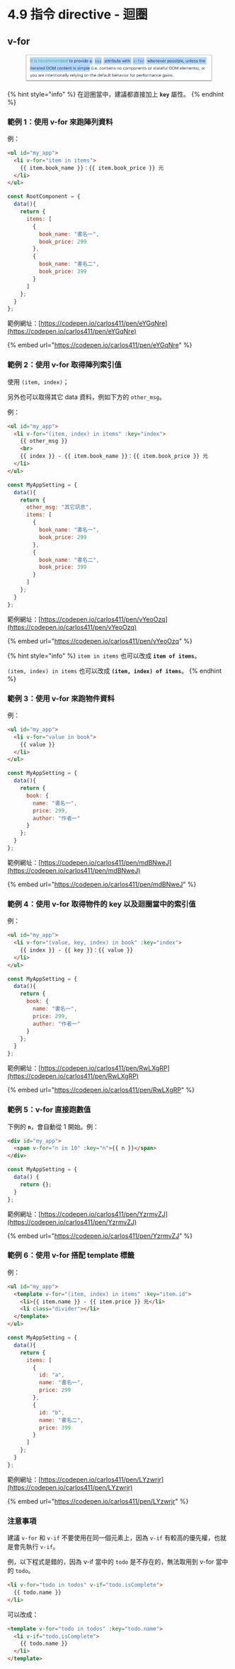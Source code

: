# 4.9 指令 directive - 迴圈

## v-for

<figure><img src="../.gitbook/assets/v_for_with_key.png" alt=""><figcaption></figcaption></figure>

{% hint style="info" %}
在迴圈當中，建議都直接加上 **`key`** 屬性。
{% endhint %}



### 範例 1：使用 v-for 來跑陣列資料

例：

```html
<ul id="my_app">
  <li v-for="item in items">
    {{ item.book_name }}：{{ item.book_price }} 元
  </li>
</ul>
```

```javascript
const RootComponent = {
  data(){
    return {
      items: [
        {
          book_name: "書名一",
          book_price: 299
        },
        {
          book_name: "書名二",
          book_price: 399
        }
      ]
    };
  }
};
```



範例網址：[https://codepen.io/carlos411/pen/eYGqNre](https://codepen.io/carlos411/pen/eYGqNre)

{% embed url="https://codepen.io/carlos411/pen/eYGqNre" %}



### 範例 2：使用 v-for 取得陣列索引值

使用 `(item, index)`；

另外也可以取得其它 data 資料，例如下方的 `other_msg`。

例：

```html
<ul id="my_app">
  <li v-for="(item, index) in items" :key="index">
    {{ other_msg }}
    <br>
    {{ index }} - {{ item.book_name }}：{{ item.book_price }} 元
  </li>
</ul>
```

```javascript
const MyAppSetting = {
  data(){
    return {
      other_msg: "其它訊息",
      items: [
        {
          book_name: "書名一",
          book_price: 299
        },
        {
          book_name: "書名二",
          book_price: 399
        }
      ]
    };
  }
};
```



範例網址：[https://codepen.io/carlos411/pen/vYeoOzq](https://codepen.io/carlos411/pen/vYeoOzq)

{% embed url="https://codepen.io/carlos411/pen/vYeoOzq" %}

{% hint style="info" %}
`item in items` 也可以改成 **`item of items`**。

`(item, index) in items` 也可以改成 **`(item, index) of items`**。
{% endhint %}





### 範例 3：使用 v-for 來跑物件資料

例：

```html
<ul id="my_app">
  <li v-for="value in book">
    {{ value }}
  </li>
</ul>
```

```javascript
const MyAppSetting = {
  data(){
    return {
      book: {
        name: "書名一",
        price: 299,
        author: "作者一"
      }
    };
  }
};
```



範例網址：[https://codepen.io/carlos411/pen/mdBNweJ](https://codepen.io/carlos411/pen/mdBNweJ)

{% embed url="https://codepen.io/carlos411/pen/mdBNweJ" %}



### 範例 4：使用 v-for 取得物件的 key 以及迴圈當中的索引值

例：

```html
<ul id="my_app">
  <li v-for="(value, key, index) in book" :key="index">
    {{ index }} - {{ key }}：{{ value }}
  </li>
</ul>
```

```javascript
const MyAppSetting = {
  data(){
    return {
      book: {
        name: "書名一",
        price: 299,
        author: "作者一"
      }
    };
  }
};
```



範例網址：[https://codepen.io/carlos411/pen/RwLXgRP](https://codepen.io/carlos411/pen/RwLXgRP)

{% embed url="https://codepen.io/carlos411/pen/RwLXgRP" %}



### 範例 5：v-for 直接跑數值

下例的 **`n`**，會自動從 1 開始。例：

```html
<div id="my_app">
  <span v-for="n in 10" :key="n">{{ n }}</span>
</div>
```

```javascript
const MyAppSetting = {
  data() {
    return {};
  }
};
```



範例網址：[https://codepen.io/carlos411/pen/YzrmvZJ](https://codepen.io/carlos411/pen/YzrmvZJ)

{% embed url="https://codepen.io/carlos411/pen/YzrmvZJ" %}



### 範例 6：使用 v-for 搭配 template 標籤

例：

```html
<ul id="my_app">
  <template v-for="(item, index) in items" :key="item.id">
    <li>{{ item.name }} - {{ item.price }} 元</li>
    <li class="divider"></li>
  </template>
</ul>
```

```javascript
const MyAppSetting = {
  data(){
    return {
      items: [
        {
          id: "a",
          name: "書名一",
          price: 299
        },
        {
          id: "b",
          name: "書名二",
          price: 399
        }
      ]
    };
  }
};
```



範例網址：[https://codepen.io/carlos411/pen/LYzwrjr](https://codepen.io/carlos411/pen/LYzwrjr)

{% embed url="https://codepen.io/carlos411/pen/LYzwrjr" %}



### 注意事項

建議 `v-for` 和 `v-if` 不要使用在同一個元素上，因為 `v-if` 有較高的優先權，也就是會先執行 `v-if`。



例，以下程式是錯的，因為 v-if 當中的 `todo` 是不存在的，無法取用到 v-for 當中的 `todo`。

```html
<li v-for="todo in todos" v-if="todo.isComplete">
  {{ todo.name }}
</li>
```

可以改成：

```html
<template v-for="todo in todos" :key="todo.name">
  <li v-if="todo.isComplete">
    {{ todo.name }}
  </li>
</template>
```




